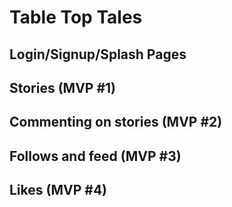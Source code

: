 # Table Top Tales

## Login/Signup/Splash Pages

## Stories (MVP #1)

## Commenting on stories (MVP #2)

## Follows and feed (MVP #3)

## Likes (MVP #4)
